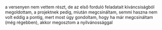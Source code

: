 a versenyen nem vettem részt, de az első forduló feladatait kíváncsiságból megoldottam, a projektnek pedig, miután megcsináltam, semmi haszna nem volt eddig a pontig, mert most úgy gondoltam, hogy ha már megcsináltam (még régebben), akkor megosztom a nyilvánossággal

